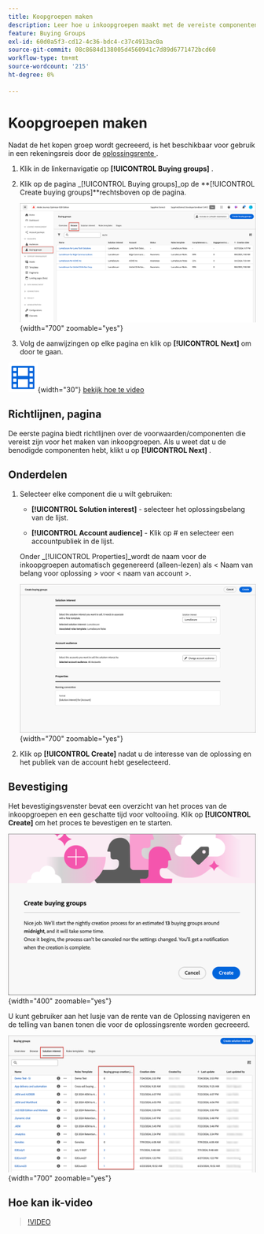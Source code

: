 ```yaml
---
title: Koopgroepen maken
description: Leer hoe u inkoopgroepen maakt met de vereiste componenten.
feature: Buying Groups
exl-id: 60d0a5f3-cd12-4c36-bdc4-c37c4913ac0a
source-git-commit: 08c8684d138005d4560941c7d89d6771472bcd60
workflow-type: tm+mt
source-wordcount: '215'
ht-degree: 0%

---
```



# Koopgroepen maken

Nadat de het kopen groep wordt gecreeerd, is het beschikbaar voor gebruik in een rekeningsreis door de [ oplossingsrente ](./solution-interests.md).

1. Klik in de linkernavigatie op **[!UICONTROL Buying groups]** .

1. Klik op de pagina _[!UICONTROL Buying groups]_op de **[!UICONTROL Create buying groups]**rechtsboven op de pagina.

   ![ klik creeer het kopen groepen ](./assets/buying-groups-create.png){width="700" zoomable="yes"}

1. Volg de aanwijzingen op elke pagina en klik op **[!UICONTROL Next]** om door te gaan.

![ Video ](../../assets/do-not-localize/icon-video.svg){width="30"} [ bekijk hoe te video ](#how-to-video)

## Richtlijnen, pagina

De eerste pagina biedt richtlijnen over de voorwaarden/componenten die vereist zijn voor het maken van inkoopgroepen. Als u weet dat u de benodigde componenten hebt, klikt u op **[!UICONTROL Next]** .

## Onderdelen

1. Selecteer elke component die u wilt gebruiken:

   * **[!UICONTROL Solution interest]** - selecteer het oplossingsbelang van de lijst.

   * **[!UICONTROL Account audience]** - Klik op # en selecteer een accountpubliek in de lijst.

   Onder _[!UICONTROL Properties]_wordt de naam voor de inkoopgroepen automatisch gegenereerd (alleen-lezen) als &lt; Naam van belang voor oplossing > voor &lt; naam van account >.

   ![ klik creeer het kopen groepen ](./assets/buying-groups-create-components.png){width="700" zoomable="yes"}

1. Klik op **[!UICONTROL Create]** nadat u de interesse van de oplossing en het publiek van de account hebt geselecteerd.

## Bevestiging

Het bevestigingsvenster bevat een overzicht van het proces van de inkoopgroepen en een geschatte tijd voor voltooiing. Klik op **[!UICONTROL Create]** om het proces te bevestigen en te starten.

![ creeer het kopen groepen bevestigingsdialoog ](./assets/buying-groups-create-confirm.png){width="400" zoomable="yes"}

U kunt gebruiker aan het lusje van de rente van de Oplossing navigeren en de telling van banen tonen die voor de oplossingsrente worden gecreeerd.

![ klik creeer het kopen groepen ](./assets/solution-interest-buying-group-jobs.png){width="700" zoomable="yes"}

<!-- Other buying group activities:

Member of buying group.
Assign a member of the buying group.
Remove a member of the buying group. -->

## Hoe kan ik-video

>[!VIDEO](https://video.tv.adobe.com/v/3433081/?learn=on)
